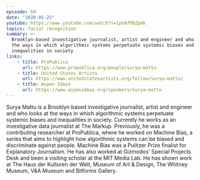 ```yaml
---
episode: 60
date: "2020-05-25"
youtube: https://www.youtube.com/watch?v=1pnAfPBZpmk
topics: facial recognition
summary: >-
  Brooklyn-based investigative journalist, artist and engineer and who looks at
  the ways in which algorithmic systems perpetuate systemic biases and
  inequalities in society
links:
    - title: ProPublica
      url: https://www.propublica.org/people/surya-mattu
    - title: United States Artists
      url: https://www.unitedstatesartists.org/fellow/surya-mattu/
    - title: Aspen Ideas
      url: https://www.aspenideas.org/speakers/surya-mattu
---
```

Surya Mattu is a Brooklyn based investigative journalist, artist and engineer and who looks
at the ways in which algorithmic systems perpetuate systemic biases and inequalities in
society. Currently he works as an investigative data journalist at The Markup. Previously,
he was a contributing researcher at ProPublica, where he worked on Machine Bias, a series
that aims to highlight how algorithmic systems can be biased and discriminate against people.
Machine Bias was a Pulitzer Prize finalist for Explanatory Journalism. He has also worked
at Gizmodos’ Special Projects Desk and been a visiting scholar at the MIT Media Lab. He has
shown work at The Haus der Kulturen der Welt, Museum of Art & Design, The Whitney Museum,
V&A Museum and Bitforms Gallery.
